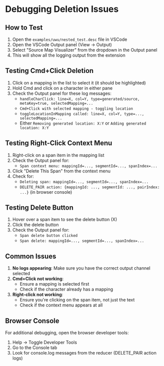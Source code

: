 # Debugging Deletion Issues

## How to Test

1. Open the `examples/uwu/nested_test.desc` file in VSCode
2. Open the VSCode Output panel (View → Output)
3. Select "Source Map Visualizer" from the dropdown in the Output panel
4. This will show all the logging output from the extension

## Testing Cmd+Click Deletion

1. Click on a mapping in the list to select it (it should be highlighted)
2. Hold Cmd and click on a character in either pane
3. Check the Output panel for these log messages:
   - `handleCharClick: line=X, col=Y, type=generated/source, metaKey=true, selectedMapping=...`
   - `Cmd+Click with selected mapping - toggling location`
   - `toggleLocationInMapping called: line=X, col=Y, type=..., selectedMapping=...`
   - Either `Removing generated location: X:Y` or `Adding generated location: X:Y`

## Testing Right-Click Context Menu

1. Right-click on a span item in the mapping list
2. Check the Output panel for:
   - `Span context menu: mappingId=..., segmentId=..., spanIndex=...`
3. Click "Delete This Span" from the context menu
4. Check for:
   - `Deleting span: mappingId=..., segmentId=..., spanIndex=...`
   - `DELETE_PAIR action: {mappingId: ..., segmentId: ..., pairIndex: ...}` (in browser console)

## Testing Delete Button

1. Hover over a span item to see the delete button (X)
2. Click the delete button
3. Check the Output panel for:
   - `Span delete button clicked`
   - `Span delete: mappingId=..., segmentId=..., spanIndex=...`

## Common Issues

1. **No logs appearing**: Make sure you have the correct output channel selected
2. **Cmd+Click not working**: 
   - Ensure a mapping is selected first
   - Check if the character already has a mapping
3. **Right-click not working**: 
   - Ensure you're clicking on the span item, not just the text
   - Check if the context menu appears at all

## Browser Console

For additional debugging, open the browser developer tools:
1. Help → Toggle Developer Tools
2. Go to the Console tab
3. Look for console.log messages from the reducer (DELETE_PAIR action logs)